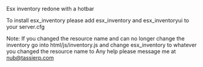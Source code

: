 Esx inventory redone with a hotbar

To install esx_inventory
 please add esx_inventory and esx_inventoryui to your server.cfg

Note:
If you changed the resource name and can no longer change the inventory 
go into html/js/inventory.js
and change esx_inventory to whatever you changed the resource name to 
Any help please message me at nub@tassierp.com
